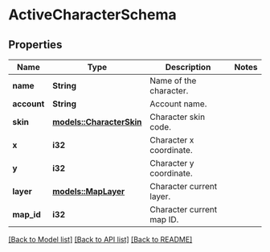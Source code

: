 # ActiveCharacterSchema

## Properties

Name | Type | Description | Notes
------------ | ------------- | ------------- | -------------
**name** | **String** | Name of the character. | 
**account** | **String** | Account name. | 
**skin** | [**models::CharacterSkin**](CharacterSkin.md) | Character skin code. | 
**x** | **i32** | Character x coordinate. | 
**y** | **i32** | Character y coordinate. | 
**layer** | [**models::MapLayer**](MapLayer.md) | Character current layer. | 
**map_id** | **i32** | Character current map ID. | 

[[Back to Model list]](../README.md#documentation-for-models) [[Back to API list]](../README.md#documentation-for-api-endpoints) [[Back to README]](../README.md)


